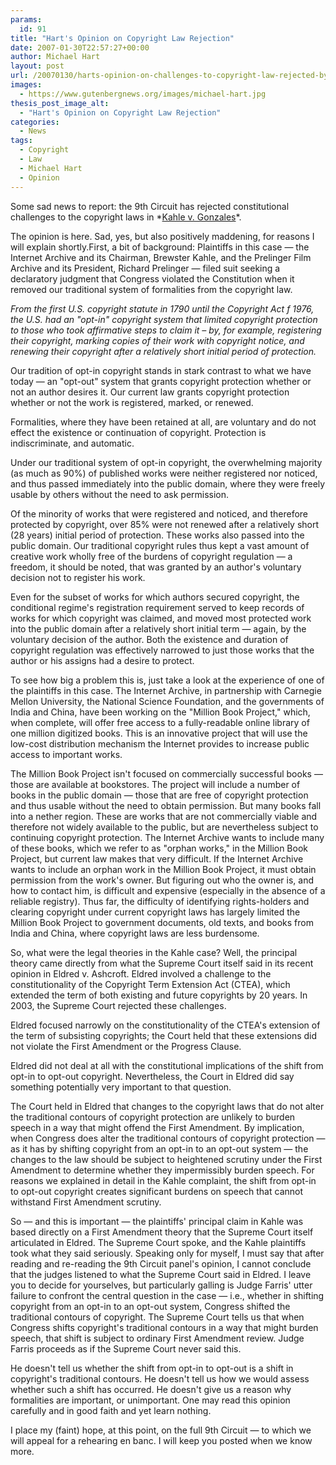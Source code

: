 ```yaml
---
params:
  id: 91
title: "Hart's Opinion on Copyright Law Rejection"
date: 2007-01-30T22:57:27+00:00
author: Michael Hart
layout: post
url: /20070130/harts-opinion-on-challenges-to-copyright-law-rejected-by-9th-circuit/
images:
  - https://www.gutenbergnews.org/images/michael-hart.jpg
thesis_post_image_alt:
  - "Hart's Opinion on Copyright Law Rejection"
categories:
  - News
tags:
  - Copyright
  - Law
  - Michael Hart
  - Opinion
---
```

<p align="left">
  Some sad news to report: the 9th Circuit has rejected constitutional challenges to the copyright laws in *<a href="https://www.gutenbergnews.org/20070126/challenges-to-copyright-law-rejected-by-9th-circuit/" target="_blank">Kahle v. Gonzales</a>*.
</p>

The opinion is here. Sad, yes, but also positively maddening, for reasons I will explain shortly.First, a bit of background: Plaintiffs in this case — the Internet Archive and its Chairman, Brewster Kahle, and the Prelinger Film Archive and its President, Richard Prelinger — filed suit seeking a declaratory judgment that Congress violated the Constitution when it removed our traditional system of formalities from the copyright law.

_From the first U.S. copyright statute in 1790 until the Copyright Act f 1976, the U.S. had an "opt-in" copyright system that limited copyright protection to those who took affirmative steps to claim it – by, for example, registering their copyright, marking copies of their work with copyright notice, and renewing their copyright after a relatively short initial period of protection._

<!--more-->Our tradition of opt-in copyright stands in stark contrast to what we have today — an "opt-out" system that grants copyright protection whether or not an author desires it. Our current law grants copyright protection whether or not the work is registered, marked, or renewed.

Formalities, where they have been retained at all, are voluntary and do not effect the existence or continuation of copyright. Protection is indiscriminate, and automatic.

Under our traditional system of opt-in copyright, the overwhelming majority (as much as 90%) of published works were neither registered nor noticed, and thus passed immediately into the public domain, where they were freely usable by others without the need to ask permission.

Of the minority of works that were registered and noticed, and therefore protected by copyright, over 85% were not renewed after a relatively short (28 years) initial period of protection. These works also passed into the public domain. Our traditional copyright rules thus kept a vast amount of creative work wholly free of the burdens of copyright regulation — a freedom, it should be noted, that was granted by an author's voluntary decision not to register his work.

Even for the subset of works for which authors secured copyright, the conditional regime's registration requirement served to keep records of works for which copyright was claimed, and moved most protected work into the public domain after a relatively short initial term — again, by the voluntary decision of the author. Both the existence and duration of copyright regulation was effectively narrowed to just those works that the author or his assigns had a desire to protect.

To see how big a problem this is, just take a look at the experience of one of the plaintiffs in this case. The Internet Archive, in partnership with Carnegie Mellon University, the National Science Foundation, and the governments of India and China, have been working on the "Million Book Project," which, when complete, will offer free access to a fully-readable online library of one million digitized books. This is an innovative project that will use the low-cost distribution mechanism the Internet provides to increase public access to important works.

The Million Book Project isn't focused on commercially successful books — those are available at bookstores. The project will include a number of books in the public domain — those that are free of copyright protection and thus usable without the need to obtain permission. But many books fall into a nether region. These are works that are not commercially viable and therefore not widely available to the public, but are nevertheless subject to continuing copyright protection. The Internet Archive wants to include many of these books, which we refer to as "orphan works," in the Million Book Project, but current law makes that very difficult. If the Internet Archive wants to include an orphan work in the Million Book Project, it must obtain permission from the work's owner. But figuring out who the owner is, and how to contact him, is difficult and expensive (especially in the absence of a reliable registry). Thus far, the difficulty of identifying rights-holders and clearing copyright under current copyright laws has largely limited the Million Book Project to government documents, old texts, and books from India and China, where copyright laws are less burdensome.

So, what were the legal theories in the Kahle case? Well, the principal theory came directly from what the Supreme Court itself said in its recent opinion in Eldred v. Ashcroft. Eldred involved a challenge to the constitutionality of the Copyright Term Extension Act (CTEA), which extended the term of both existing and future copyrights by 20 years. In 2003, the Supreme Court rejected these challenges.

Eldred focused narrowly on the constitutionality of the CTEA's extension of the term of subsisting copyrights; the Court held that these extensions did not violate the First Amendment or the Progress Clause.

Eldred did not deal at all with the constitutional implications of the shift from opt-in to opt-out copyright. Nevertheless, the Court in Eldred did say something potentially very important to that question.

The Court held in Eldred that changes to the copyright laws that do not alter the traditional contours of copyright protection are unlikely to burden speech in a way that might offend the First Amendment. By implication, when Congress does alter the traditional contours of copyright protection — as it has by shifting copyright from an opt-in to an opt-out system — the changes to the law should be subject to heightened scrutiny under the First Amendment to determine whether they impermissibly burden speech. For reasons we explained in detail in the Kahle complaint, the shift from opt-in to opt-out copyright creates significant burdens on speech that cannot withstand First Amendment scrutiny.

So — and this is important — the plaintiffs' principal claim in Kahle was based directly on a First Amendment theory that the Supreme Court itself articulated in Eldred. The Supreme Court spoke, and the Kahle plaintiffs took what they said seriously. Speaking only for myself, I must say that after reading and re-reading the 9th Circuit panel's opinion, I cannot conclude that the judges listened to what the Supreme Court said in Eldred. I leave you to decide for yourselves, but particularly galling is Judge Farris' utter failure to confront the central question in the case — i.e., whether in shifting copyright from an opt-in to an opt-out system, Congress shifted the traditional contours of copyright. The Supreme Court tells us that when Congress shifts copyright's traditional contours in a way that might burden speech, that shift is subject to ordinary First Amendment review. Judge Farris proceeds as if the Supreme Court never said this.

He doesn't tell us whether the shift from opt-in to opt-out is a shift in copyright's traditional contours. He doesn't tell us how we would assess whether such a shift has occurred. He doesn't give us a reason why formalities are important, or unimportant. One may read this opinion carefully and in good faith and yet learn nothing.

<p align="left">
  I place my (faint) hope, at this point, on the full 9th Circuit — to which we will appeal for a rehearing en banc. I will keep you posted when we know more.
</p>
